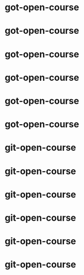 # got-open-course
# got-open-course
# got-open-course
# got-open-course
# got-open-course
# got-open-course
# git-open-course
# git-open-course
# git-open-course
# git-open-course
# git-open-course
# git-open-course
